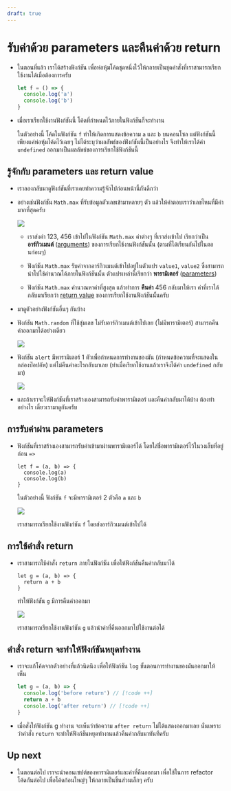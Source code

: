 ```yaml
---
draft: true
---
```


<script setup>
  import HtmlOutput from './components/HtmlOutput.vue'
  import JsConsole from './components/JsConsole.vue'
</script>

# รับค่าด้วย parameters และคืนค่าด้วย return

- ในตอนที่แล้ว
  เราได้สร้างฟังก์ชัน เพื่อห่อหุ้มโค้ดชุดหนึ่งไว้ให้กลายเป็นชุดคำสั่งที่เราสามารถเรียกใช้งานได้เมื่อต้องการครับ

  ```js
  let f = () => {
    console.log('a')
    console.log('b')
  }
  ```

- เมื่อเราเรียกใช้งานฟังก์ชันนี้
  โค้ดที่กำหนดไว้ภายในฟังก์ชันก็จะทำงาน

  <JsConsole
    :input="`f()`"
    :log="[`a`, `b`]"
    :output="{value:undefined}"
  />

  ในตัวอย่างนี้ โค้ดในฟังก์ชัน `f` ทำให้เกิดการแสดงข้อความ `a` และ `b` บนคอนโซล
  แต่ฟังก์ชันนี้เพียงแค่ห่อหุ้มโค้ดไว้เฉยๆ ไม่ได้ระบุว่าผลลัพธ์ของฟังก์ชันนี้เป็นอย่างไร
  จึงทำให้เราได้ค่า `undefined` ออกมาเป็นผลลัพธ์ของการเรียกใช้ฟังก์ชันนี้

## รู้จักกับ parameters และ return value

- เราลองกลับมาดูฟังก์ชันที่เราเคยทำความรู้จักไปก่อนหน้านี้กันดีกว่า

- อย่างเช่นฟังก์ชัน `Math.max`
  ที่รับข้อมูลตัวเลขเข้ามาหลายๆ ตัว
  แล้วให้คำตอบเราว่าเลขไหนที่มีค่ามากที่สุดครับ

  <JsConsole
    :input="`Math.max(123, 456)`"
    :output="{value:456}"
  />

  ![](https://im.dt.in.th/ipfs/bafybeidojgl6stosohj6xdavtq2rwiicvdr7q577djw4tictt3wv3qkk4i/image.webp)

  - เราส่งค่า 123, 456 เข้าไปในฟังก์ชัน `Math.max`
    ค่าต่างๆ ที่เราส่งเข้าไป เรียกว่าเป็น **อาร์กิวเมนต์** ([arguments](https://developer.mozilla.org/en-US/docs/Glossary/Argument)) ของการเรียกใช้งานฟังก์ชันนั้น (ตามที่ได้เรียนกันไปในตอนก่อนๆ)

  - ฟังก์ชัน `Math.max` รับค่าจากอาร์กิวเมนต์เข้าไปอยู่ในตัวแปร `value1`, `value2` ซึ่งสามารถนำไปใช้คำนวณได้ภายในฟังก์ชันนั้น
    ตัวแปรเหล่านี้เรียกว่า **พารามิเตอร์** ([parameters](https://developer.mozilla.org/en-US/docs/Glossary/Parameter))

  - ฟังก์ชัน `Math.max` คำนวณหาค่าที่สูงสุด แล้วทำการ **คืนค่า** 456 กลับมาให้เรา
    ค่าที่เราได้กลับมาเรียกว่า [return value](https://developer.mozilla.org/en-US/docs/Learn/JavaScript/Building_blocks/Return_values) ของการเรียกใช้งานฟังก์ชันนั้นครับ

- มาดูตัวอย่างฟังก์ชันอื่นๆ กันบ้าง

- ฟังก์ชัน `Math.random` ที่ใช้สุ่มเลข
  ไม่รับอาร์กิวเมนต์เข้าไปเลย (ไม่มีพารามิเตอร์)
  สามารถคืนค่าออกมาได้อย่างเดียว

  ![](https://im.dt.in.th/ipfs/bafybeicwz4jdqi3yqmg4k4trsnad2zuzjtluf2nriyzl5gcab3cyqojyku/image.webp)

- ฟังก์ชัน `alert`
  มีพารามิเตอร์ 1 ตัวเพื่อกำหนดการทำงานของมัน (กำหนดข้อความที่จะแสดงในกล่องป๊อปอัพ)
  แต่ไม่คืนค่าอะไรกลับมาเลย (ทำเมื่อเรียกใช้งานแล้วเราจึงได้ค่า `undefined` กลับมา)

  ![](https://im.dt.in.th/ipfs/bafybeifvss5fayzt5pzznwhebrhzqmup6x4eyrn3epgb724exk3qtkcalq/image.webp)

- และถ้าเราจะให้ฟังก์ชันที่เราสร้างเองสามารถรับค่าพารามิเตอร์ และคืนค่ากลับมาได้บ้าง
  ต้องทำอย่างไร เดี๋ยวเรามาดูกันครับ

## การรับค่าผ่าน parameters

- ฟังก์ชันที่เราสร้างเองสามารถรับค่าเข้ามาผ่านพารามิเตอร์ได้
  โดยใส่ชื่อพารามิเตอร์ไว้ในวงเล็บที่อยู่ก่อน `=>`

  ```js{1}
  let f = (a, b) => {
    console.log(a)
    console.log(b)
  }
  ```

  ในตัวอย่างนี้ ฟังก์ชัน `f` จะมีพารามิเตอร์ 2 ตัวคือ `a` และ `b`

  ![](https://im.dt.in.th/ipfs/bafybeieuakqyenwxtnv66kafmmwbsbghpdnjkss2dsa63s5txxznixzz4i/image.webp)

  เราสามารถเรียกใช้งานฟังก์ชัน `f` โดยส่งอาร์กิวเมนต์เข้าไปได้

  <JsConsole
    :input="`f(123, 456)`"
    :log="[123, 456]"
    :output="{value:undefined}"
  />

## การใช้คำสั่ง return

- เราสามารถใช้คำสั่ง `return` ภายในฟังก์ชัน เพื่อให้ฟังก์ชันคืนค่ากลับมาได้

  ```js{2}
  let g = (a, b) => {
    return a + b
  }
  ```

  ทำให้ฟังก์ชัน `g` มีการคืนค่าออกมา

  ![](https://im.dt.in.th/ipfs/bafybeidz2paq66yf444ofw3cebftqdzfrtuxwaevsi76wmffheylka4fny/image.webp)

  เราสามารถเรียกใช้งานฟังก์ชัน `g` แล้วนำค่าที่คืนออกมาไปใช้งานต่อได้

  <JsConsole
    :input="`g(123, 456)`"
    :output="{value:579}"
  />

## คำสั่ง return จะทำให้ฟังก์ชันหยุดทำงาน

- เราจะแก้โค้ดจากตัวอย่างที่แล้วนิดนึง
  เพื่อให้ฟังก์ชัน `log` ขั้นตอนการทำงานของมันออกมาให้เห็น

  ```js
  let g = (a, b) => {
    console.log('before return') // [!code ++]
    return a + b
    console.log('after return') // [!code ++]
  }
  ```

- เมื่อสั่งให้ฟังก์ชัน g ทำงาน
  จะเห็นว่าข้อความ `after return` ไม่ได้แสดงออกมาเลย
  นั่นเพราะว่าคำสั่ง `return` จะทำให้ฟังก์ชันหยุดทำงานแล้วคืนค่ากลับมาทันทีครับ

  <JsConsole
    :input="`g(123, 456)`"
    :log="[`before return`]"
    :output="{value:579}"
  />

## Up next

- ในตอนต่อไป เราจะนำคอนเซปต์ของพารามิเตอร์และค่าที่คืนออกมา
  เพื่อใช้ในการ refactor โค้ดกันต่อไป
  เพื่อโค้ดก้อนใหญ่ๆ ให้กลายเป็นชิ้นส่วนเล็กๆ ครับ
